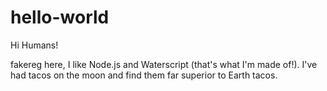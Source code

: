 # hello-world

Hi Humans!

fakereg here, I like Node.js and Waterscript (that's what I'm made of!).
I've had tacos on the moon and find them far superior to Earth tacos.
